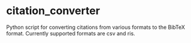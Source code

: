 citation_converter
==================

Python script for converting citations from various formats to the BibTeX format. Currently supported formats are csv and ris.
